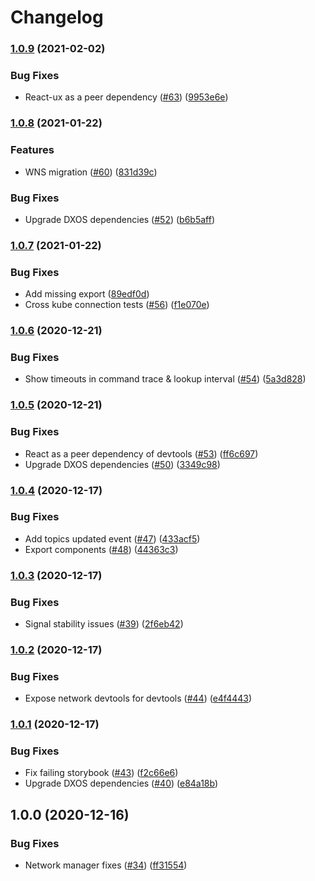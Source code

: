 # Changelog

### [1.0.9](https://www.github.com/dxos/mesh/compare/v1.0.8...v1.0.9) (2021-02-02)


### Bug Fixes

* React-ux as a peer dependency ([#63](https://www.github.com/dxos/mesh/issues/63)) ([9953e6e](https://www.github.com/dxos/mesh/commit/9953e6ecbdc0ef4695fae03d2969f01e455a4a29))

### [1.0.8](https://www.github.com/dxos/mesh/compare/v1.0.7...v1.0.8) (2021-01-22)


### Features

* WNS migration ([#60](https://www.github.com/dxos/mesh/issues/60)) ([831d39c](https://www.github.com/dxos/mesh/commit/831d39c934d7d0546ab94eaec0c7db4b3e213b7e))


### Bug Fixes

* Upgrade DXOS dependencies ([#52](https://www.github.com/dxos/mesh/issues/52)) ([b6b5aff](https://www.github.com/dxos/mesh/commit/b6b5aff8a71ae58dc0cead67a641a905d30adf0e))

### [1.0.7](https://www.github.com/dxos/mesh/compare/v1.0.6...v1.0.7) (2021-01-22)


### Bug Fixes

* Add missing export ([89edf0d](https://www.github.com/dxos/mesh/commit/89edf0d06da155594ff6a97fea9214fe8ee03173))
* Cross kube connection tests ([#56](https://www.github.com/dxos/mesh/issues/56)) ([f1e070e](https://www.github.com/dxos/mesh/commit/f1e070e15902a6c04bc5a4d718b1a602e01806e0))

### [1.0.6](https://www.github.com/dxos/mesh/compare/v1.0.5...v1.0.6) (2020-12-21)


### Bug Fixes

* Show timeouts in command trace & lookup interval ([#54](https://www.github.com/dxos/mesh/issues/54)) ([5a3d828](https://www.github.com/dxos/mesh/commit/5a3d828da1fbd02ef7799ec513dae26106978193))

### [1.0.5](https://www.github.com/dxos/mesh/compare/v1.0.4...v1.0.5) (2020-12-21)


### Bug Fixes

* React as a peer dependency of devtools ([#53](https://www.github.com/dxos/mesh/issues/53)) ([ff6c697](https://www.github.com/dxos/mesh/commit/ff6c69713e658bb8588f40d72439ede52c0982b0))
* Upgrade DXOS dependencies ([#50](https://www.github.com/dxos/mesh/issues/50)) ([3349c98](https://www.github.com/dxos/mesh/commit/3349c98615ce886ce3072ad54bcb3451e537c97d))

### [1.0.4](https://www.github.com/dxos/mesh/compare/v1.0.3...v1.0.4) (2020-12-17)


### Bug Fixes

* Add topics updated event ([#47](https://www.github.com/dxos/mesh/issues/47)) ([433acf5](https://www.github.com/dxos/mesh/commit/433acf5688e588c0c1140c8a5c8796932598636a))
* Export components ([#48](https://www.github.com/dxos/mesh/issues/48)) ([44363c3](https://www.github.com/dxos/mesh/commit/44363c3525ea1f871dacd67c26f332312963a221))

### [1.0.3](https://www.github.com/dxos/mesh/compare/v1.0.2...v1.0.3) (2020-12-17)


### Bug Fixes

* Signal stability issues ([#39](https://www.github.com/dxos/mesh/issues/39)) ([2f6eb42](https://www.github.com/dxos/mesh/commit/2f6eb4229bcef5daae447348a860b7aa4270483a))

### [1.0.2](https://www.github.com/dxos/mesh/compare/v1.0.1...v1.0.2) (2020-12-17)


### Bug Fixes

* Expose network devtools for devtools ([#44](https://www.github.com/dxos/mesh/issues/44)) ([e4f4443](https://www.github.com/dxos/mesh/commit/e4f4443b7d68ef09a59e1ec272e740ec72cd32ba))

### [1.0.1](https://www.github.com/dxos/mesh/compare/v1.0.0...v1.0.1) (2020-12-17)


### Bug Fixes

* Fix failing storybook ([#43](https://www.github.com/dxos/mesh/issues/43)) ([f2c66e6](https://www.github.com/dxos/mesh/commit/f2c66e60e93a140e0ebeb278d4668f4cc449f4c4))
* Upgrade DXOS dependencies ([#40](https://www.github.com/dxos/mesh/issues/40)) ([e84a18b](https://www.github.com/dxos/mesh/commit/e84a18b736dbc63b4e3a3e75bb10ff20cb9ab746))

## 1.0.0 (2020-12-16)


### Bug Fixes

* Network manager fixes ([#34](https://www.github.com/dxos/mesh/issues/34)) ([ff31554](https://www.github.com/dxos/mesh/commit/ff315540afd02e8d404e8793ae5a65b4103ccfd4))
